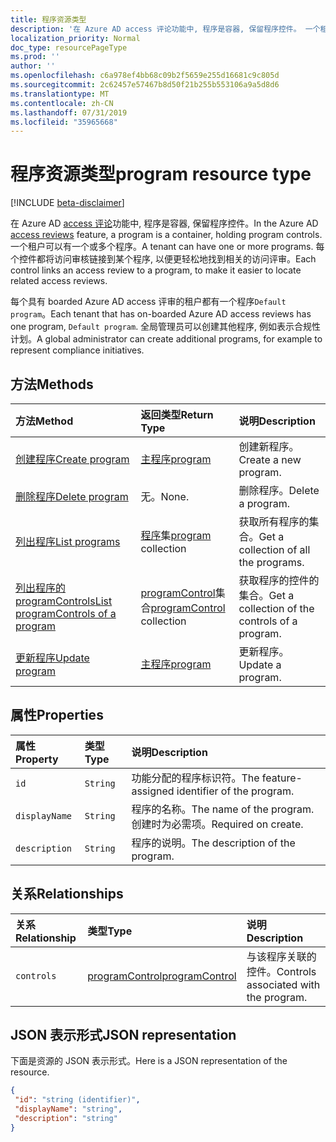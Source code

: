 ```yaml
---
title: 程序资源类型
description: '在 Azure AD access 评论功能中, 程序是容器, 保留程序控件。 一个租户可以有一个或多个程序。  每个控件都将访问审核链接到某个程序, 以便更轻松地找到相关的访问评审。  '
localization_priority: Normal
doc_type: resourcePageType
ms.prod: ''
author: ''
ms.openlocfilehash: c6a978ef4bb68c09b2f5659e255d16681c9c805d
ms.sourcegitcommit: 2c62457e57467b8d50f21b255b553106a9a5d8d6
ms.translationtype: MT
ms.contentlocale: zh-CN
ms.lasthandoff: 07/31/2019
ms.locfileid: "35965668"
---
```

# <a name="program-resource-type"></a><span data-ttu-id="98909-105">程序资源类型</span><span class="sxs-lookup"><span data-stu-id="98909-105">program resource type</span></span>

[!INCLUDE [beta-disclaimer](../../includes/beta-disclaimer.md)]

<span data-ttu-id="98909-106">在 Azure AD [access 评论](accessreviews-root.md)功能中, 程序是容器, 保留程序控件。</span><span class="sxs-lookup"><span data-stu-id="98909-106">In the Azure AD [access reviews](accessreviews-root.md) feature, a program is a container, holding program controls.</span></span> <span data-ttu-id="98909-107">一个租户可以有一个或多个程序。</span><span class="sxs-lookup"><span data-stu-id="98909-107">A tenant can have one or more programs.</span></span>  <span data-ttu-id="98909-108">每个控件都将访问审核链接到某个程序, 以便更轻松地找到相关的访问评审。</span><span class="sxs-lookup"><span data-stu-id="98909-108">Each control links an access review to a program, to make it easier to locate related access reviews.</span></span>  

<span data-ttu-id="98909-109">每个具有 boarded Azure AD access 评审的租户都有一个程序`Default program`。</span><span class="sxs-lookup"><span data-stu-id="98909-109">Each tenant that has on-boarded Azure AD access reviews has one program, `Default program`.</span></span>  <span data-ttu-id="98909-110">全局管理员可以创建其他程序, 例如表示合规性计划。</span><span class="sxs-lookup"><span data-stu-id="98909-110">A global administrator can create additional programs, for example to represent compliance initiatives.</span></span> 


## <a name="methods"></a><span data-ttu-id="98909-111">方法</span><span class="sxs-lookup"><span data-stu-id="98909-111">Methods</span></span>

| <span data-ttu-id="98909-112">方法</span><span class="sxs-lookup"><span data-stu-id="98909-112">Method</span></span>           | <span data-ttu-id="98909-113">返回类型</span><span class="sxs-lookup"><span data-stu-id="98909-113">Return Type</span></span>    |<span data-ttu-id="98909-114">说明</span><span class="sxs-lookup"><span data-stu-id="98909-114">Description</span></span>|
|:---------------|:--------|:----------|
|[<span data-ttu-id="98909-115">创建程序</span><span class="sxs-lookup"><span data-stu-id="98909-115">Create program</span></span>](../api/program-create.md) |   [<span data-ttu-id="98909-116">主程序</span><span class="sxs-lookup"><span data-stu-id="98909-116">program</span></span>](program.md)   |   <span data-ttu-id="98909-117">创建新程序。</span><span class="sxs-lookup"><span data-stu-id="98909-117">Create a new program.</span></span>|
|[<span data-ttu-id="98909-118">删除程序</span><span class="sxs-lookup"><span data-stu-id="98909-118">Delete program</span></span>](../api/program-delete.md) |   <span data-ttu-id="98909-119">无。</span><span class="sxs-lookup"><span data-stu-id="98909-119">None.</span></span>   |   <span data-ttu-id="98909-120">删除程序。</span><span class="sxs-lookup"><span data-stu-id="98909-120">Delete a program.</span></span>|
|[<span data-ttu-id="98909-121">列出程序</span><span class="sxs-lookup"><span data-stu-id="98909-121">List programs</span></span>](../api/program-list.md) |  <span data-ttu-id="98909-122">[程序](program.md)集</span><span class="sxs-lookup"><span data-stu-id="98909-122">[program](program.md) collection</span></span>|   <span data-ttu-id="98909-123">获取所有程序的集合。</span><span class="sxs-lookup"><span data-stu-id="98909-123">Get a collection of all the programs.</span></span>|
|[<span data-ttu-id="98909-124">列出程序的 programControls</span><span class="sxs-lookup"><span data-stu-id="98909-124">List programControls of a program</span></span>](../api/program-listcontrols.md) |      <span data-ttu-id="98909-125">[programControl](programcontrol.md)集合</span><span class="sxs-lookup"><span data-stu-id="98909-125">[programControl](programcontrol.md) collection</span></span>| <span data-ttu-id="98909-126">获取程序的控件的集合。</span><span class="sxs-lookup"><span data-stu-id="98909-126">Get a collection of the controls of a program.</span></span>|
|[<span data-ttu-id="98909-127">更新程序</span><span class="sxs-lookup"><span data-stu-id="98909-127">Update program</span></span>](../api/program-update.md) |   [<span data-ttu-id="98909-128">主程序</span><span class="sxs-lookup"><span data-stu-id="98909-128">program</span></span>](program.md)|  <span data-ttu-id="98909-129">更新程序。</span><span class="sxs-lookup"><span data-stu-id="98909-129">Update a program.</span></span>|

## <a name="properties"></a><span data-ttu-id="98909-130">属性</span><span class="sxs-lookup"><span data-stu-id="98909-130">Properties</span></span>
| <span data-ttu-id="98909-131">属性</span><span class="sxs-lookup"><span data-stu-id="98909-131">Property</span></span>     | <span data-ttu-id="98909-132">类型</span><span class="sxs-lookup"><span data-stu-id="98909-132">Type</span></span>   |<span data-ttu-id="98909-133">说明</span><span class="sxs-lookup"><span data-stu-id="98909-133">Description</span></span>|
|:---------------|:--------|:----------|
| `id`                        |`String`                              |  <span data-ttu-id="98909-134">功能分配的程序标识符。</span><span class="sxs-lookup"><span data-stu-id="98909-134">The feature-assigned identifier of the program.</span></span>                    |
| `displayName`               |`String`                              |  <span data-ttu-id="98909-135">程序的名称。</span><span class="sxs-lookup"><span data-stu-id="98909-135">The name of the program.</span></span>  <span data-ttu-id="98909-136">创建时为必需项。</span><span class="sxs-lookup"><span data-stu-id="98909-136">Required on create.</span></span>                  |
| `description`               |`String`                              |  <span data-ttu-id="98909-137">程序的说明。</span><span class="sxs-lookup"><span data-stu-id="98909-137">The description of the program.</span></span>           |

## <a name="relationships"></a><span data-ttu-id="98909-138">关系</span><span class="sxs-lookup"><span data-stu-id="98909-138">Relationships</span></span>
| <span data-ttu-id="98909-139">关系</span><span class="sxs-lookup"><span data-stu-id="98909-139">Relationship</span></span> | <span data-ttu-id="98909-140">类型</span><span class="sxs-lookup"><span data-stu-id="98909-140">Type</span></span>   |<span data-ttu-id="98909-141">说明</span><span class="sxs-lookup"><span data-stu-id="98909-141">Description</span></span>|
|:---------------|:--------|:----------|
| `controls`                  |[<span data-ttu-id="98909-142">programControl</span><span class="sxs-lookup"><span data-stu-id="98909-142">programControl</span></span>](programcontrol.md) | <span data-ttu-id="98909-143">与该程序关联的控件。</span><span class="sxs-lookup"><span data-stu-id="98909-143">Controls associated with the program.</span></span> |

## <a name="json-representation"></a><span data-ttu-id="98909-144">JSON 表示形式</span><span class="sxs-lookup"><span data-stu-id="98909-144">JSON representation</span></span>

<span data-ttu-id="98909-145">下面是资源的 JSON 表示形式。</span><span class="sxs-lookup"><span data-stu-id="98909-145">Here is a JSON representation of the resource.</span></span>

<!-- {
  "blockType": "resource",
  "optionalProperties": [

  ],
  "keyProperty": "id",
  "@odata.type": "microsoft.graph.program"
}-->

```json
{
 "id": "string (identifier)",
 "displayName": "string",
 "description": "string"
}

```

<!--
{
  "type": "#page.annotation",
  "description": "program resource",
  "keywords": "",
  "section": "documentation",
  "tocPath": "",
  "suppressions": []
}
-->
